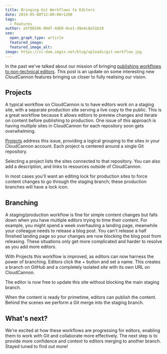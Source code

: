 ```yaml
---
title: Bringing Git Workflows to Editors
date: 2019-05-08T12:00:00+1200
tags:
  - Features
author: a5f00346-90df-4d69-9ce1-d9e4c8e51b10
seo:
  open_graph_type: article
  featured_image:
  featured_image_alt:
image: https://cc-dam.imgix.net/blog/uploads/git-workflow.jpg
---
```

In the past we've talked about our mission of bringing [publishing workflows to non-technical editors](/blog/publishing-workflows-for-jekyll-editors/). This post is an update on some interesting new CloudCannon features bringing us closer to fully realising our vision.

## Projects

A typical workflow on CloudCannon is to have editors work on a staging site, with a separate production site serving a live copy to the public. This is a great workflow because it allows editors to preview changes and iterate on content before publishing to production. One issue of this approach is having multiple sites in CloudCannon for each repository soon gets overwhelming.

[Projects](https://docs.cloudcannon.com/projects/introduction/) address this issue, providing a logical grouping to the sites in your CloudCannon account. Each project is centered around a single Git repository.

Selecting a project lists the sites connected to that repository. You can also add a description, and links to resources outside of CloudCannon.

In most cases you'll want an editing lock for production sites to force content changes to go through the staging branch; these production branches will have a lock icon.

## Branching

A staging/production workflow is fine for simple content changes but falls down when you have multiple editors trying to time their content. For example, you might spend a week overhauling a landing page, meanwhile your colleague needs to release a blog post. You can't release a half finished landing page so your changes are now blocking the blog post from releasing. These situations only get more complicated and harder to resolve as you add more editors.

With Projects this workflow is improved, as editors can now harness the power of branching. Editors click the + button and set a name. This creates a branch on GitHub and a completely isolated site with its own URL on CloudCannon.

The editor is now free to update this site without blocking the main staging branch.

When the content is ready for primetime, editors can publish the content. Behind the scenes we perform a Git merge into the staging branch.

## What's next?

We're excited at how these workflows are progressing for editors, enabling them to work with Git and collaborate more effectively. The next step is to provide more confidence and context to editors merging to another branch. Stayed tuned to find out more\!
